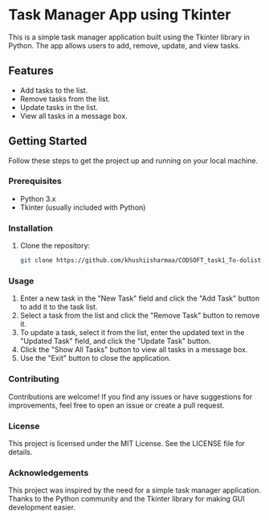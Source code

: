 # Task Manager App using Tkinter

This is a simple task manager application built using the Tkinter library in Python. The app allows users to add, remove, update, and view tasks.

## Features

- Add tasks to the list.
- Remove tasks from the list.
- Update tasks in the list.
- View all tasks in a message box.

## Getting Started

Follow these steps to get the project up and running on your local machine.

### Prerequisites

- Python 3.x
- Tkinter (usually included with Python)

### Installation

1. Clone the repository:

   ```bash
   git clone https://github.com/khushiisharmaa/CODSOFT_task1_To-dolist.git

### Usage

1. Enter a new task in the "New Task" field and click the "Add Task" button to add it to the task list.
2. Select a task from the list and click the "Remove Task" button to remove it.
3. To update a task, select it from the list, enter the updated text in the "Updated Task" field, and click the "Update Task" button.
4. Click the "Show All Tasks" button to view all tasks in a message box.
5. Use the "Exit" button to close the application.

### Contributing

Contributions are welcome! If you find any issues or have suggestions for improvements, feel free to open an issue or create a pull request.

### License

This project is licensed under the MIT License. See the LICENSE file for details.

### Acknowledgements

This project was inspired by the need for a simple task manager application.
Thanks to the Python community and the Tkinter library for making GUI development easier.

